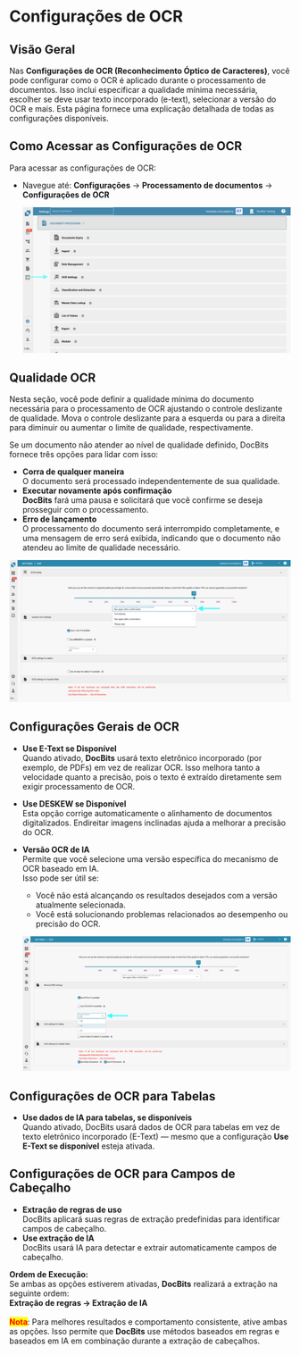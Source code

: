 # Configurações de OCR

## Visão Geral

Nas **Configurações de OCR (Reconhecimento Óptico de Caracteres)**, você pode configurar como o OCR é aplicado durante o processamento de documentos. Isso inclui especificar a qualidade mínima necessária, escolher se deve usar texto incorporado (e-text), selecionar a versão do OCR e mais. Esta página fornece uma explicação detalhada de todas as configurações disponíveis.

## Como Acessar as Configurações de OCR

Para acessar as configurações de OCR:

*   Navegue até: **Configurações** → **Processamento de documentos** → **Configurações de OCR**

    ![](https://raw.githubusercontent.com/Fellow-Consulting-AG/docbits/refs/heads/main/readme/.gitbook/assets/settings_ocr.png)

## Qualidade OCR

Nesta seção, você pode definir a qualidade mínima do documento necessária para o processamento de OCR ajustando o controle deslizante de qualidade. Mova o controle deslizante para a esquerda ou para a direita para diminuir ou aumentar o limite de qualidade, respectivamente.

Se um documento não atender ao nível de qualidade definido, DocBits fornece três opções para lidar com isso:

* **Corra de qualquer maneira**\
  O documento será processado independentemente de sua qualidade.
* **Executar novamente após confirmação**\
  **DocBits** fará uma pausa e solicitará que você confirme se deseja prosseguir com o processamento.
* **Erro de lançamento**\
  O processamento do documento será interrompido completamente, e uma mensagem de erro será exibida, indicando que o documento não atendeu ao limite de qualidade necessário.

![](https://raw.githubusercontent.com/Fellow-Consulting-AG/docbits/refs/heads/main/readme/.gitbook/assets/ocr_settings_1.png)

## Configurações Gerais de OCR

* **Use E-Text se Disponível**\
  Quando ativado, **DocBits** usará texto eletrônico incorporado (por exemplo, de PDFs) em vez de realizar OCR. Isso melhora tanto a velocidade quanto a precisão, pois o texto é extraído diretamente sem exigir processamento de OCR.
* **Use DESKEW se Disponível**\
  Esta opção corrige automaticamente o alinhamento de documentos digitalizados. Endireitar imagens inclinadas ajuda a melhorar a precisão do OCR.
*   **Versão OCR de IA**\
    Permite que você selecione uma versão específica do mecanismo de OCR baseado em IA.\
    Isso pode ser útil se:

    * Você não está alcançando os resultados desejados com a versão atualmente selecionada.
    * Você está solucionando problemas relacionados ao desempenho ou precisão do OCR.

    ![](https://raw.githubusercontent.com/Fellow-Consulting-AG/docbits/refs/heads/main/readme/.gitbook/assets/ocr_settings_2.png)

## Configurações de OCR para Tabelas

* **Use dados de IA para tabelas, se disponíveis**\
  Quando ativado, DocBits usará dados de OCR para tabelas em vez de texto eletrônico incorporado (E-Text) — mesmo que a configuração **Use E-Text se disponível** esteja ativada.

## Configurações de OCR para Campos de Cabeçalho

* **Extração de regras de uso**\
  DocBits aplicará suas regras de extração predefinidas para identificar campos de cabeçalho.
* **Use extração de IA**\
  DocBits usará IA para detectar e extrair automaticamente campos de cabeçalho.

**Ordem de Execução:**\
Se ambas as opções estiverem ativadas, **DocBits** realizará a extração na seguinte ordem:\
**Extração de regras → Extração de IA**\
\
<mark style="color:red;">**Nota**</mark>: Para melhores resultados e comportamento consistente, ative ambas as opções. Isso permite que **DocBits** use métodos baseados em regras e baseados em IA em combinação durante a extração de cabeçalhos.
